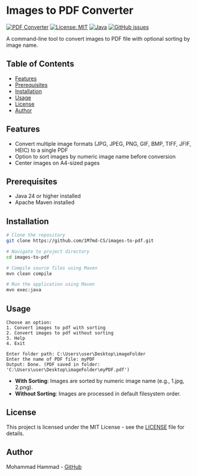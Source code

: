 # Images to PDF Converter

[![PDF Converter](https://img.shields.io/badge/PDF-Converter-blue.svg)](https://en.wikipedia.org/wiki/PDF)
[![License: MIT](https://img.shields.io/badge/License-MIT-yellow.svg)](https://opensource.org/licenses/MIT)
[![Java](https://img.shields.io/badge/Java-24-red.svg)](https://www.oracle.com/java/)
[![GitHub issues](https://img.shields.io/github/issues/1M7md-CS/images-to-pdf)](https://github.com/1M7md-CS/images-to-pdf/issues)

A command-line tool to convert images to PDF file with optional sorting by image name.

## Table of Contents
- [Features](#features)
- [Prerequisites](#prerequisites)
- [Installation](#installation)
- [Usage](#usage)
- [License](#license)
- [Author](#author)



## Features

- Convert multiple image formats (JPG, JPEG, PNG, GIF, BMP, TIFF, JFIF, HEIC) to a single PDF
- Option to sort images by numeric image name before conversion
- Center images on A4-sized pages


## Prerequisites

- Java 24 or higher installed
- Apache Maven installed


## Installation

```bash
# Clone the repository
git clone https://github.com/1M7md-CS/images-to-pdf.git

# Navigate to project directory
cd images-to-pdf

# Compile source files using Maven
mvn clean compile

# Run the application using Maven
mvn exec:java
```


## Usage

```
Choose an option:
1. Convert images to pdf with sorting
2. Convert images to pdf without sorting
3. Help
4. Exit

Enter folder path: C:\Users\user\Desktop\imageFolder
Enter the name of PDF file: myPDF
Output: Done. (PDF saved in folder: 'C:\Users\user\Desktop\imageFolder\myPDF.pdf')
```

- **With Sorting**: Images are sorted by numeric image name (e.g., 1.jpg, 2.png).
- **Without Sorting**: Images are processed in default filesystem order.


## License
This project is licensed under the MIT License - see the [LICENSE](LICENSE) file for details.

## Author
Mohammad Hammad - [GitHub](https://github.com/1M7md-CS)
